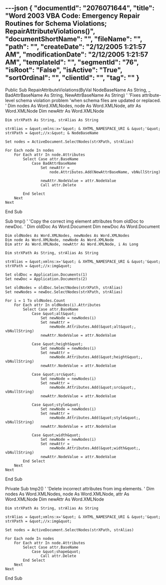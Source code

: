 ---json
{
  "documentId": "2076071644",
  "title": "Word 2003 VBA Code: Emergency Repair Routines for Schema Violations; RepairAttributeViolations()",
  "documentShortName": "",
  "fileName": "",
  "path": "",
  "createDate": "2/12/2005 1:21:57 AM",
  "modificationDate": "2/12/2005 1:21:57 AM",
  "templateId": "",
  "segmentId": "76",
  "isRoot": "False",
  "isActive": "True",
  "sortOrdinal": "",
  "clientId": "",
  "tag": ""
}
---

Public Sub RepairAttributeViolations(ByVal NodeBaseName As String, _
    BadAttrBaseName As String, NewAttrBaseName As String)
    '
    'Fixes attribute-level schema violation problem
    'when schema files are updated or replaced.
    '
    Dim nodes As Word.XMLNodes, node As Word.XMLNode, attr As Word.XMLNode
    Dim newAttr As Word.XMLNode
    
    Dim strXPath As String, strAlias As String
    
    strAlias = &quot;xmlns:x='&quot; & XHTML_NAMESPACE_URI & &quot;'&quot;
    strXPath = &quot;//x:&quot; & NodeBaseName
    
    Set nodes = ActiveDocument.SelectNodes(strXPath, strAlias)

    For Each node In nodes
        For Each attr In node.Attributes
            Select Case attr.BaseName
                Case BadAttrBaseName
                    Set newAttr = _
                        node.Attributes.Add(NewAttrBaseName, vbNullString)
                    
                    newAttr.NodeValue = attr.NodeValue
                    Call attr.Delete
            
            End Select
        Next
    Next
End Sub

Sub tmp()
    '
    'Copy the correct img element attributes from oldDoc to newDoc.
    '
    Dim oldDoc As Word.Document
    Dim newDoc As Word.Document
    
    Dim oldNodes As Word.XMLNodes, newNodes As Word.XMLNodes
    Dim node As Word.XMLNode, newNode As Word.XMLNode
    Dim attr As Word.XMLNode, newAttr As Word.XMLNode, i As Long
    
    Dim strXPath As String, strAlias As String
    
    strAlias = &quot;xmlns:x='&quot; & XHTML_NAMESPACE_URI & &quot;'&quot;
    strXPath = &quot;//x:img&quot;
    
    Set oldDoc = Application.Documents(1)
    Set newDoc = Application.Documents(2)

    Set oldNodes = oldDoc.SelectNodes(strXPath, strAlias)
    Set newNodes = newDoc.SelectNodes(strXPath, strAlias)

    For i = 1 To oldNodes.Count
        For Each attr In oldNodes(i).Attributes
            Select Case attr.BaseName
                Case &quot;alt&quot;
                    Set newNode = newNodes(i)
                    Set newAttr = _
                        newNode.Attributes.Add(&quot;alt&quot;, vbNullString)
                    newAttr.NodeValue = attr.NodeValue
            
                Case &quot;height&quot;
                    Set newNode = newNodes(i)
                    Set newAttr = _
                        newNode.Attributes.Add(&quot;height&quot;, vbNullString)
                    newAttr.NodeValue = attr.NodeValue
            
                Case &quot;src&quot;
                    Set newNode = newNodes(i)
                    Set newAttr = _
                        newNode.Attributes.Add(&quot;src&quot;, vbNullString)
                    newAttr.NodeValue = attr.NodeValue
            
                Case &quot;style&quot;
                    Set newNode = newNodes(i)
                    Set newAttr = _
                        newNode.Attributes.Add(&quot;style&quot;, vbNullString)
                    newAttr.NodeValue = attr.NodeValue
            
                Case &quot;width&quot;
                    Set newNode = newNodes(i)
                    Set newAttr = _
                        newNode.Attributes.Add(&quot;width&quot;, vbNullString)
                    newAttr.NodeValue = attr.NodeValue
            End Select
        Next
    Next
End Sub

Private Sub tmp2()
    '
    'Delete incorrect attributes from img elements.
    '
    Dim nodes As Word.XMLNodes, node As Word.XMLNode, attr As Word.XMLNode
    Dim newAttr As Word.XMLNode
    
    Dim strXPath As String, strAlias As String
    
    strAlias = &quot;xmlns:x='&quot; & XHTML_NAMESPACE_URI & &quot;'&quot;
    strXPath = &quot;//x:img&quot;
    
    Set nodes = ActiveDocument.SelectNodes(strXPath, strAlias)

    For Each node In nodes
        For Each attr In node.Attributes
            Select Case attr.BaseName
                Case &quot;shape&quot;
                    Call attr.Delete
            End Select
        Next
    Next
End Sub
